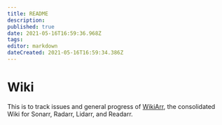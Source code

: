 ```yaml
---
title: README
description: 
published: true
date: 2021-05-16T16:59:36.968Z
tags: 
editor: markdown
dateCreated: 2021-05-16T16:59:34.386Z
---
```


# Wiki
This is to track issues and general progress of [WikiArr](https://wiki.servarr.com/Main_Page), the consolidated Wiki for Sonarr, Radarr, Lidarr, and Readarr.
